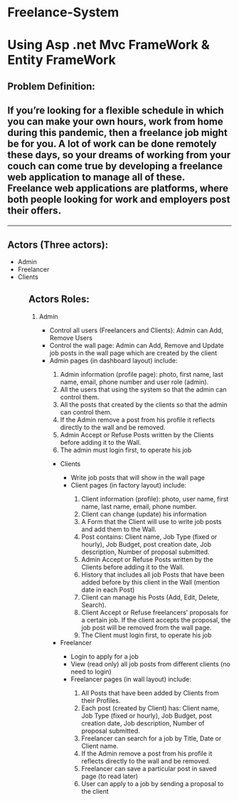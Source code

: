 # Freelance-System
<h1>Using Asp .net Mvc FrameWork & Entity FrameWork</h1>
<h2>Problem Definition:<h2>
<p>If you’re looking for a flexible schedule in which you can make your own hours, work from home during this pandemic, then a freelance job might be for you. A lot of work can be done remotely these days, so your dreams of working from your couch can come true by developing a freelance web application to manage all of these.
Freelance web applications are platforms, where both people looking for work and employers post their offers.</p>
<hr>
<h2>Actors (Three actors):</h2>
<ul>
<li>Admin</li>
<li>Freelancer</li>
<li>Clients</li>
<ul>

<h2>Actors Roles:</h2>
<ol>
    <li>Admin</li>
        <ul>
            <li>Control all users (Freelancers and Clients): Admin can Add, Remove Users</li>
            <li>Control the wall page: Admin can Add, Remove and Update job posts in the wall page which are created by the client</li>
            <li>Admin pages (in dashboard layout) include:</li>
            <ol>
                <li>Admin information (profile page): photo, first name, last name, email, phone number and user role (admin).</li>
                <li>All the users that using the system so that the admin can control them.</li>
                <li>All the posts that created by the clients so that the admin can control them.</li>
                <li>If the Admin remove a post from his profile it reflects directly to the wall and be removed.</li>
                <li>Admin Accept or Refuse Posts written by the Clients before adding it to the Wall.</li>
                <li>The admin must login first, to operate his job</li>
            </ol>
        <ul>    
    <li>Clients</li>
        <ul>
            <li>Write job posts that will show in the wall page</li>
            <li>Client pages (in factory layout) include:</li>
            <ol>
                <li>Client information (profile): photo, user name, first name, last name, email, phone number.</li>
                <li>Client can change (update) his information</li>
                <li>A Form that the Client will use to write job posts and add them to the Wall.</li>
                <li>Post contains: Client name, Job Type (fixed or hourly), Job Budget, post creation date, Job description, Number of proposal submitted.</li>
                <li>Admin Accept or Refuse Posts written by the Clients before adding it to the Wall.</li>
                <li>History that includes all job Posts that have been added before by this client in the Wall (mention date in each Post)</li>
                <li>Client can manage his Posts (Add, Edit, Delete, Search).</li>
                <li>Client Accept or Refuse freelancers’ proposals for a certain job. If the client accepts the proposal, the job post will be removed from the wall page.</li>               
                <li>The Client must login first, to operate his job</li>
            </ol>            
        </ul>
    <li>Freelancer</li>
    <ul>
            <li>Login to apply for a job</li>
            <li>View (read only) all job posts from different clients (no need to login)</li>
            <li>Freelancer pages (in wall layout) include:</li>
            <ol>
                <li>All Posts that have been added by Clients from their Profiles.</li>
                <li>Each post (created by Client) has: Client name, Job Type (fixed or hourly), Job Budget, post creation date, Job description, Number of proposal submitted.</li>
                <li>Freelancer can search for a job by Title, Date or Client name.</li>
                <li>If the Admin remove a post from his profile it reflects directly to the wall and be removed.</li>
                <li>Freelancer can save a particular post in saved page (to read later)</li>
                <li>User can apply to a job by sending a proposal to the client</li>
            </ol>
        <ul>    
<ol>
